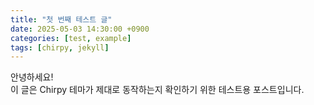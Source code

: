 ```yaml
---
title: "첫 번째 테스트 글"
date: 2025-05-03 14:30:00 +0900
categories: [test, example]
tags: [chirpy, jekyll]
---
```


안녕하세요!  
이 글은 Chirpy 테마가 제대로 동작하는지 확인하기 위한 테스트용 포스트입니다.